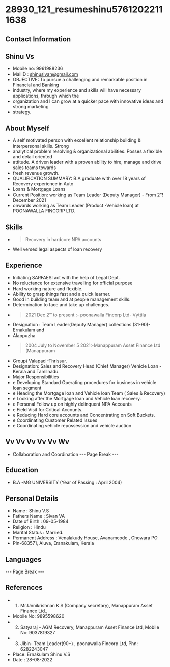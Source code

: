 # 28930_121_resumeshinu57612022111638

## Contact Information



## Shinu Vs

* Mobile no: 9961988236
* MailID : shinusivan@gmail.com
* OBJECTIVE: To pursue a challenging and remarkable position in Financial and Banking
* industry, where my experience and skills will have necessary applications, through which the
* organization and I can grow at a quicker pace with innovative ideas and strong marketing
* strategy.


## About Myself

* A self motivated person with excellent relationship building & interpersonal skills. Strong
* analytical problem resolving & organizational abilities. Posses a flexible and detail oriented
* attitude. A driven leader with a proven ability to hire, manage and drive sales teams towards
* fresh revenue growth.
* QUALIFICATION SUMMARY: B.A graduate with over 18 years of Recovery experience in Auto
* Loans & Mortgage Loans
* Current Position: working as Team Leader (Deputy Manager) - From 2"! December 2021
* onwards working as Team Leader (Product -Vehicle loan) at POONAWALLA FINCORP LTD.


## Skills

* > Recovery in hardcore NPA accounts
* Well versed legal aspects of loan recovery


## Experience

* Initiating SARFAESI act with the help of Legal Dept.
* No reluctance for extensive travelling for official purpose
* Hard working nature and flexible.
* Ability to grasp things fast and a quick learner.
* Good in building team and at people management skills.
* Determination to face and take up challenges.
* > 2021 Dec 2™ to present :- poonawalla Fincorp Ltd- Vyttila
* Designation : Team Leader(Deputy Manager) collections (31-90)- Ernakulam and
* Alappuzha
* > 2004 July to November 5 2021:-Manappuram Asset Finance Ltd (Manappuram
* Group) Valapad -Thrissur.
* Designation: Sales and Recovery Head (Chief Manager) Vehicle Loan - Kerala and Tamilnadu.
* Major Responsibilities
* e Developing Standard Operating procedures for business in vehicle loan segment
* e Heading the Mortgage loan and Vehicle loan Team ( Sales & Recovery)
* e Looking after the Mortgage loan and Vehicle loan recovery.
* e Personal Follow up on highly delinquent NPA Accounts
* e Field Visit for Critical Accounts.
* e Reducing Hard core accounts and Concentrating on Soft Buckets.
* e Coordinating Customer Related Issues
* e Coordinating vehicle repossession and vehicle auction


## Vv Vv Vv Vv Vv Wv

* Collaboration and Coordination
--- Page Break ---


## Education

* B.A -MG UNIVERSITY (Year of Passing : April 2004)


## Personal Details

* Name : Shinu V.S
* Fathers Name : Sivan VA
* Date of Birth : 09-05-1984
* Religion : Hindu
* Marital Status : Married.
* Permanent Address : Venalakudy House, Avanamcode , Chowara PO
* Pin-683571, Aluva, Eranakulam, Kerala


## Languages

--- Page Break ---


## References

* 1. Mr.Unnikrishnan K S (Company secretary), Manappuram Asset Finance Ltd.,
* Mobile No: 9895598620
* 2. Satyaraj - AGM Recovery, Manappuram Asset Finance Ltd, Mobile No: 9037819327
* 3. Jibin- Team Leader(90+) , poonawalla Fincorp Ltd, Phn: 6282243047
* Place: Ernakulam Shinu V.S
* Date : 28-08-2022

